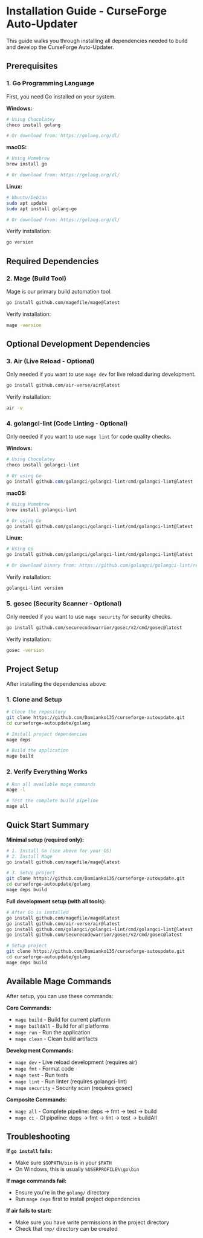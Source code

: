 # Installation Guide - CurseForge Auto-Updater

This guide walks you through installing all dependencies needed to build and develop the CurseForge Auto-Updater.

## Prerequisites

### 1. Go Programming Language
First, you need Go installed on your system.

**Windows:**
```powershell
# Using Chocolatey
choco install golang

# Or download from: https://golang.org/dl/
```

**macOS:**
```bash
# Using Homebrew
brew install go

# Or download from: https://golang.org/dl/
```

**Linux:**
```bash
# Ubuntu/Debian
sudo apt update
sudo apt install golang-go

# Or download from: https://golang.org/dl/
```

Verify installation:
```bash
go version
```

## Required Dependencies

### 2. Mage (Build Tool)
Mage is our primary build automation tool.

```bash
go install github.com/magefile/mage@latest
```

Verify installation:
```bash
mage -version
```

## Optional Development Dependencies

### 3. Air (Live Reload - Optional)
Only needed if you want to use `mage dev` for live reload during development.

```bash
go install github.com/air-verse/air@latest
```

Verify installation:
```bash
air -v
```

### 4. golangci-lint (Code Linting - Optional)
Only needed if you want to use `mage lint` for code quality checks.

**Windows:**
```powershell
# Using Chocolatey
choco install golangci-lint

# Or using Go
go install github.com/golangci/golangci-lint/cmd/golangci-lint@latest
```

**macOS:**
```bash
# Using Homebrew
brew install golangci-lint

# Or using Go
go install github.com/golangci/golangci-lint/cmd/golangci-lint@latest
```

**Linux:**
```bash
# Using Go
go install github.com/golangci/golangci-lint/cmd/golangci-lint@latest

# Or download binary from: https://github.com/golangci/golangci-lint/releases
```

Verify installation:
```bash
golangci-lint version
```

### 5. gosec (Security Scanner - Optional)
Only needed if you want to use `mage security` for security checks.

```bash
go install github.com/securecodewarrior/gosec/v2/cmd/gosec@latest
```

Verify installation:
```bash
gosec -version
```

## Project Setup

After installing the dependencies above:

### 1. Clone and Setup
```bash
# Clone the repository
git clone https://github.com/Damianko135/curseforge-autoupdate.git
cd curseforge-autoupdate/golang

# Install project dependencies
mage deps

# Build the application
mage build
```

### 2. Verify Everything Works
```bash
# Run all available mage commands
mage -l

# Test the complete build pipeline
mage all
```

## Quick Start Summary

**Minimal setup (required only):**
```bash
# 1. Install Go (see above for your OS)
# 2. Install Mage
go install github.com/magefile/mage@latest

# 3. Setup project
git clone https://github.com/Damianko135/curseforge-autoupdate.git
cd curseforge-autoupdate/golang
mage deps build
```

**Full development setup (with all tools):**
```bash
# After Go is installed
go install github.com/magefile/mage@latest
go install github.com/air-verse/air@latest
go install github.com/golangci/golangci-lint/cmd/golangci-lint@latest
go install github.com/securecodewarrior/gosec/v2/cmd/gosec@latest

# Setup project
git clone https://github.com/Damianko135/curseforge-autoupdate.git
cd curseforge-autoupdate/golang
mage deps build
```

## Available Mage Commands

After setup, you can use these commands:

**Core Commands:**
- `mage build` - Build for current platform
- `mage buildAll` - Build for all platforms
- `mage run` - Run the application
- `mage clean` - Clean build artifacts

**Development Commands:**
- `mage dev` - Live reload development (requires air)
- `mage fmt` - Format code
- `mage test` - Run tests
- `mage lint` - Run linter (requires golangci-lint)
- `mage security` - Security scan (requires gosec)

**Composite Commands:**
- `mage all` - Complete pipeline: deps → fmt → test → build
- `mage ci` - CI pipeline: deps → fmt → lint → test → buildAll

## Troubleshooting

**If `go install` fails:**
- Make sure `$GOPATH/bin` is in your `$PATH`
- On Windows, this is usually `%USERPROFILE%\go\bin`

**If mage commands fail:**
- Ensure you're in the `golang/` directory
- Run `mage deps` first to install project dependencies

**If air fails to start:**
- Make sure you have write permissions in the project directory
- Check that `tmp/` directory can be created

